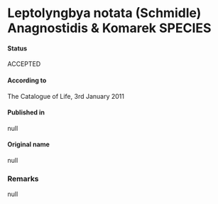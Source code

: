 # Leptolyngbya notata (Schmidle) Anagnostidis & Komarek SPECIES

#### Status
ACCEPTED

#### According to
The Catalogue of Life, 3rd January 2011

#### Published in
null

#### Original name
null

### Remarks
null